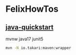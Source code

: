 # FelixHowTos

## [java-quickstart](./java-quickstart/)

mvnw java17 junit5

```bash
mvn -N io.takari:maven:wrapper
```
